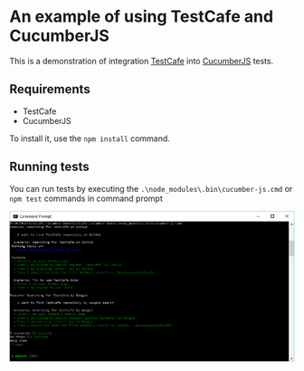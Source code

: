 # An example of using TestCafe and CucumberJS

This is a demonstration of integration [TestCafe](https://github.com/DevExpress/testcafe) into [CucumberJS](https://github.com/cucumber/cucumber-js) tests.

## Requirements
* TestCafe
* CucumberJS

To install it, use the `npm install` command.

## Running tests

You can run tests by executing the `.\node_modules\.bin\cucumber-js.cmd` or `npm test` commands in command prompt

![Test run report](./images/test-run.png)